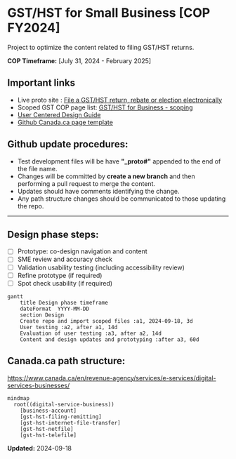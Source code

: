 # GST/HST for Small Business [COP FY2024]

Project to optimize the content related to filing GST/HST returns.

**COP Timeframe:** [July 31, 2024 - February 2025]

## Important links

- Live proto site : [File a GST/HST return, rebate or election electronically](https://cra-proto.github.io/gst-hst-business/en/file-a-gst-hst-return-rebate-election-electronically.html)
- Scoped GST COP page list: [GST/HST for Business - scoping](https://122gc.sharepoint.com/sites/WOSCoordination/Lists/GSTHST%20for%20business%20COP%20%20scoping/AllItems.aspx?env=WebViewList&viewid=1379b8f8-af3b-47fb-ba50-29a24ea1d13d&useFiltersInViewXml=1&OR=Teams-HL&CT=1726666893920&clickparams=eyJBcHBOYW1lIjoiVGVhbXMtRGVza3RvcCIsIkFwcFZlcnNpb24iOiI0OS8yNDA4MTcwMDQxOSIsIkhhc0ZlZGVyYXRlZFVzZXIiOmZhbHNlfQ%3D%3D)
- [User Centered Design Guide](https://design.cra-arc.alpha.canada.ca/en/index.html)
- [Github Canada.ca page template](https://github.com/cra-proto/gst-hst-business/)

## Github update procedures:
- Test development files will be have **"_proto#"** appended to the end of the file name.
- Changes will be committed by **create a new branch** and then performing a pull request to merge the content.
- Updates should have comments identifying the change.
- Any path structure changes should be communicated to those updating the repo.
---

## Design phase steps:
- [ ] Prototype: co-design navigation and content
- [ ] SME review and accuracy check
- [ ] Validation usability testing (including accessibility review)
- [ ] Refine prototype (if required)
- [ ] Spot check usability (if required)

```mermaid
gantt
    title Design phase timeframe
    dateFormat  YYYY-MM-DD
    section Design
    Create repo and import scoped files :a1, 2024-09-18, 3d
    User testing :a2, after a1, 14d
    Evaluation of user testing :a3, after a2, 14d
    Content and design updates and prototyping :after a3, 60d
```

## Canada.ca path structure: 
https://www.canada.ca/en/revenue-agency/services/e-services/digital-services-businesses/

```mermaid
mindmap
  root((digital-service-business))
    [business-account]
    [gst-hst-filing-remitting]
    [gst-hst-internet-file-transfer]
    [gst-hst-netfile]
    [gst-hst-telefile]
```

**Updated:**  2024-09-18
